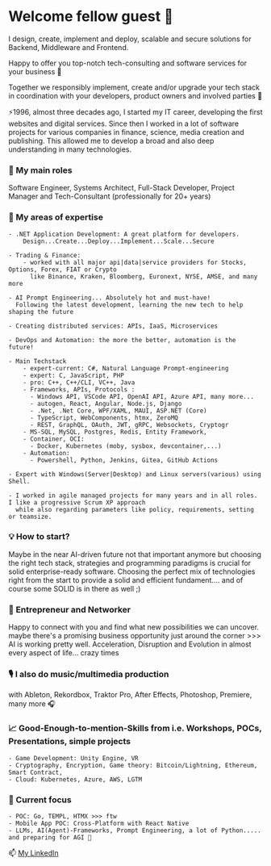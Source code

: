 # Welcome fellow guest 👯

I design, create, implement and deploy, scalable and secure solutions for Backend, Middleware and Frontend.

Happy to offer you top-notch tech-consulting and software services for your business 🎯

Together we responsibly implement, create and/or upgrade your tech stack in coordination with your developers, product owners and involved parties 💪

⚡1996, almost three decades ago, I started my IT career, developing the first websites and digital services. Since then I worked in a lot of software projects for various companies in finance, science, media creation and publishing. This allowed me to develop a broad and also deep understanding in many technologies.

### 🎥 My main roles  

Software Engineer, Systems Architect, Full-Stack Developer, Project Manager and Tech-Consultant (professionally for 20+ years)

### 🔱 My areas of expertise

    - .NET Application Development: A great platform for developers.
        Design...Create...Deploy...Implement...Scale...Secure

    - Trading & Finance:
        - worked with all major api|data|service providers for Stocks, Options, Forex, FIAT or Crypto  
          like Binance, Kraken, Bloomberg, Euronext, NYSE, AMSE, and many more

    - AI Prompt Engineering... Absolutely hot and must-have!
      Following the latest development, learning the new tech to help shaping the future

    - Creating distributed services: APIs, IaaS, Microservices

    - DevOps and Automation: the more the better, automation is the future!

    - Main Techstack
        - expert-current: C#, Natural Language Prompt-engineering
        - expert: C, JavaScript, PHP
        - pro: C++, C++/CLI, VC++, Java
        - Frameworks, APIs, Protocols :
          - Windows API, VSCode API, OpenAI API, Azure API, many more...
          - autogen, React, Angular, Node.js, Django
          - .Net, .Net Core, WPF/XAML, MAUI, ASP.NET (Core)
          - TypeScript, WebComponents, htmx, ZeroMQ
          - REST, GraphQL, OAuth, JWT, gRPC, Websockets, Cryptogr
        - MS-SQL, MySQL, Postgres, Redis, Entity Framework, 
        - Container, OCI: 
          - Docker, Kubernetes (moby, sysbox, devcontainer,...)
        - Automation:
          - Powershell, Python, Jenkins, Gitea, GitHub Actions
         
    - Expert with Windows(Server|Desktop) and Linux servers(various) using Shell.  

    - I worked in agile managed projects for many years and in all roles. I like a progressive Scrum XP approach  
      while also regarding parameters like policy, requirements, setting or teamsize.

### 💡 How to start?

Maybe in the near AI-driven future not that important anymore but choosing the right tech stack, strategies and programming paradigms is crucial for solid enterprise-ready software. Choosing the perfect mix of technologies right from the start to provide a solid and efficient fundament.... and of course some SOLID is in there as well ;)

### 🏅 Entrepreneur and Networker

Happy to connect with you and find what new possibilities we can uncover. maybe there's a promising business opportunity just around the corner >>> AI is working pretty well. Acceleration, Disruption and Evolution in almost every aspect of life... crazy times  

### 🎙️ I also do music/multimedia production  

with Ableton, Rekordbox, Traktor Pro, After Effects, Photoshop, Premiere, many more 🎧  

### 📈 Good-Enough-to-mention-Skills from i.e. Workshops, POCs, Presentations, simple projects  

    - Game Development: Unity Engine, VR
    - Cryptography, Encryption, Game theory: Bitcoin/Lightning, Ethereum, Smart Contract, 
    - Cloud: Kubernetes, Azure, AWS, LGTM

### 🌱 Current focus

    - POC: Go, TEMPL, HTMX >>> ftw
    - Mobile App POC: Cross-Platform with React Native
    - LLMs, AI(Agent)-Frameworks, Prompt Engineering, a lot of Python..... and preparing for AGI 🔭

📫 [My LinkedIn](https://www.linkedin.com/in/42dorian/)

<!--

📫 [My GitHub](https://github.com/0xDO)

**0xDO/0xDO** is a ✨ _special_ ✨ repository because its `README.md` (this file) appears on your GitHub profile.

Here are some ideas to get you started:

- 🔭 I’m currently working on ...
- 🌱 I’m currently learning ...
- 👯 I’m looking to collaborate on ...
- 🤔 I’m looking for help with ...
- 💬 Ask me about ...
- 📫 How to reach me: ...
- 😄 Pronouns: ...
- ⚡ Fun fact: ...
-->
